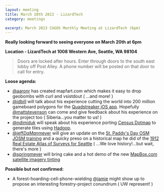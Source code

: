 ```yaml
---
layout: meeting
title: March 20th 2013 - LizardTech
category: meetings

excerpt: March 2013 CUGOS Monthly Meeting at LizardTech (6pm)
---
```


__Really looking forward to seeing everyone on March 20th at 6pm__

__Location - LizardTech at 1008 Western Ave, Seattle, WA 98104__ 

> Doors are locked after hours. Enter through doors to the south east lobby off Post Alley. A phone number will be posted on that door to call for entry.

__Loose agenda:__

* [@aaronr](https://github.com/aaronr) has created mapfart.com which makes it easy to drop geobombs with curl and vsistdout ( ...and more! )
* [@idbill](https://github.com/idbill) will talk about his experience cutting the world into 200 million gameboard polygons for the [Quadstreaker iOS app](https://itunes.apple.com/us/app/quadstreaker/id594669001?mt=8). Hopefully [@mattstevenson](http://coregis.net) can come and give feedback about his experience on the project too ( Siberia...you matter to us! )
* [@ndimiduk](https://github.com/ndimiduk) will speak about his experience porting [Census Dotmap](http://bmander.com/dotmap/index.html) to generate tiles using [Hadoop](http://hadoop.apache.org/).
* [@jeff*DaMan*meyer](https://github.com/GWHAThistory) will give an update on the [St. Paddy's Day OSM JOSM training](http://www.meetup.com/OpenStreetMap-Seattle/events/107558542/) and a quicky preso on a historical map he did of the [1912 Real Estate Atlas of Surveys for Seattle](http://tiles.mapbox.com/jeffme/map/seattlebaist1912#14.00/47.6068/-122.3305) ( ...We love history!...but wait, there's more )
* [@springmeyer](https://github.com/springmeyer) will bring cake and a hot demo of the new [MapBox.com satellite imagery tinting](http://f.cl.ly/items/472t3O1Q3V3K2f3u0w1H/Untitled%20map%20%7C%20MapBox-7.png)

__Possible but not confirmed:__

* A forest-hoarding-cell-phone-wielding [@jamie](https://groups.google.com/forum/?fromgroups=#!topic/cugos/JyUQ0pLFGMw) might show up to propose an interesting forestry-project conundrum ( UW represent! )
